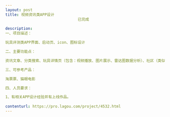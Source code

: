 ```yaml
---                
layout: post       
title: 视频资讯类APP设计
                                已完成
           
description: 
一、项目描述：

玩具评测类APP界面、启动页、icon、图标设计

二、主要功能点：

资讯文章、分类搜索、玩具详情页（包含：视频播放、图片展示、雷达图数据分析）、社区（类似兴趣部落）、动态（类似网易云音乐动态）、个人中心（包含：个人信息设置、积分展示、积分商城、地址管理、我的关注、我的粉丝、我的收藏）

三、可参考产品：

淘票票、猫眼电影

四、人员要求：

1、有相关APP设计经验并有上线作品。
     
contenturl: https://pro.lagou.com/project/4532.html      
---                 
```

